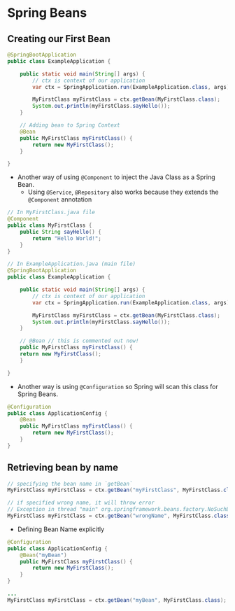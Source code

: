 # Spring Beans

## Creating our First Bean

```java
@SpringBootApplication
public class ExampleApplication {

	public static void main(String[] args) {
		// ctx is context of our application
		var ctx = SpringApplication.run(ExampleApplication.class, args);

		MyFirstClass myFirstClass = ctx.getBean(MyFirstClass.class);
		System.out.println(myFirstClass.sayHello());
	}

	// Adding bean to Spring Context
	@Bean
	public MyFirstClass myFirstClass() {
		return new MyFirstClass();
	}

}
```

- Another way of using `@Component` to inject the Java Class as a Spring Bean.
  - Using `@Service`, `@Repository` also works because they extends the `@Component` annotation

```java
// In MyFirstClass.java file
@Component
public class MyFirstClass {
	public String sayHello() {
		return "Hello World!";
	}
}

// In ExampleApplication.java (main file)
@SpringBootApplication
public class ExampleApplication {

	public static void main(String[] args) {
		// ctx is context of our application
		var ctx = SpringApplication.run(ExampleApplication.class, args);

		MyFirstClass myFirstClass = ctx.getBean(MyFirstClass.class);
		System.out.println(myFirstClass.sayHello());
	}

	// @Bean // this is commented out now!
	public MyFirstClass myFirstClass() {
	return new MyFirstClass();
	}

}
```

- Another way is using `@Configuration` so Spring will scan this class for Spring Beans.

```java
@Configuration
public class ApplicationConfig {
	@Bean
	public MyFirstClass myFirstClass() {
		return new MyFirstClass();
	}
}
```

## Retrieving bean by name

```java
// specifying the bean name in `getBean`
MyFirstClass myFirstClass = ctx.getBean("myFirstClass", MyFirstClass.class);

// if specified wrong name, it will throw error
// Exception in thread "main" org.springframework.beans.factory.NoSuchBeanDefinitionException: No bean named 'wrongName' available
MyFirstClass myFirstClass = ctx.getBean("wrongName", MyFirstClass.class);
```

- Defining Bean Name explicitly

```java
@Configuration
public class ApplicationConfig {
	@Bean("myBean")
	public MyFirstClass myFirstClass() {
		return new MyFirstClass();
	}
}

...
MyFirstClass myFirstClass = ctx.getBean("myBean", MyFirstClass.class);
```
